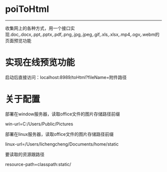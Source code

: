 # poiToHtml
---
收集网上的各种方式，用一个接口实现.doc,.docx,.ppt,.pptx,.pdf,.png,.jpg,.jpeg,.gif,.xls,.xlsx,.mp4,.ogv,.webm的页面预览功能

# 实现在线预览功能
启动后直接访问：localhost:8989/toHtml?fileName=附件路径


# 关于配置

部署在window服务器，读取office文件的图片存储路径前缀

win-url=C:/Users/Public/Pictures

部署在linux服务器，读取office文件的图片存储路径前缀

linux-url=/Users/lichengcheng/Documents/home/static

要读取的资源跟路径

resource-path=classpath:static/




